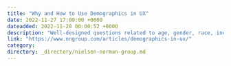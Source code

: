 ```yaml
---
title: "Why and How to Use Demographics in UX"
date: 2022-11-27 17:00:00 +0000
dateadded: 2022-11-28 00:00:52 +0000
description: "Well-designed questions related to age, gender, race, income and other demographic characteristics help UX researchers screen participants, recruit a diverse participant pool, and segment data. These questions are sensitive and should put research participants at ease."
link: "https://www.nngroup.com/articles/demographics-in-ux/"
category:
directory: _directory/nielsen-norman-group.md
---
```

